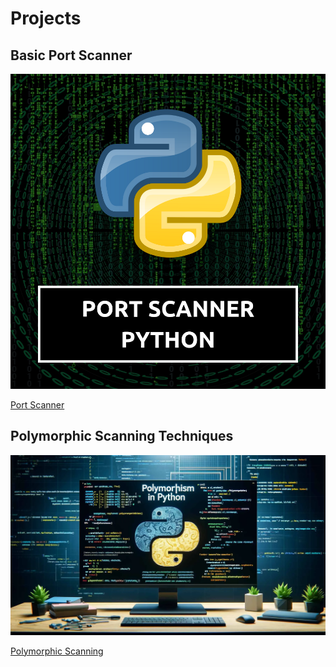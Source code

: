 <h1> Projects </h1>
<section>
<h2>Basic Port Scanner</h2>
    <div class="project-item">
        <a href="https://github.com/VincentRitchie/Basic-Port-Scanner">
            <img src="https://github.com/VincentRitchie/Basic-Port-Scanner/blob/main/portscannerpython.png" alt="Basic Port Scanner" length="300" width="650">
            <p>Port Scanner</p>
        </a>
    </div>
    
<h2>Polymorphic Scanning Techniques </h2>
    <div class="project-item">
        <a href="https://github.com/VincentRitchie/Polymorphic-Scanning-Techniques/blob/main/README.md">
            <img src="https://github.com/VincentRitchie/Polymorphic-Scanning-Techniques/blob/main/Polymorphism-in-Python.webp" alt="Polymorphic Scanning" width="650">
            <p>Polymorphic Scanning</p>
        </a>
    </div>
</section>

